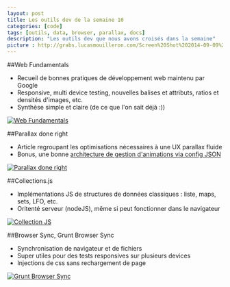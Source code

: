 ```yaml
---
layout: post
title: Les outils dev de la semaine 10
categories: [code]
tags: [outils, data, browser, parallax, docs]
description: "Les outils dev que nous avons croisés dans la semaine"
picture : http://grabs.lucasmouilleron.com/Screen%20Shot%202014-09-09%20at%2012.21.49.png
---
```


##Web Fundamentals
- Recueil de bonnes pratiques de développement web maintenu par Google
- Responsive, multi device testing, nouvelles balises et attributs, ratios et densités d'images, etc.
- Synthèse simple et claire (de ce que l'on sait déjà :))

[![Web Fundamentals](http://grabs.lucasmouilleron.com/Screen%20Shot%202014-06-23%20at%2011.10.33.png)](https://developers.google.com/web/fundamentals)

##Parallax done right
- Article regroupant les optimisations nécessaires à une UX parallax fluide
- Bonus, une bonne [architecture de gestion d'animations via config JSON](https://github.com/dhg/davegamache/blob/master/parallax/js/picasso.js#L19)

[![Parallax done right](http://grabs.lucasmouilleron.com/Screen%20Shot%202014-06-23%20at%2011.14.03.png)](https://medium.com/@dhg/82ced812e61c)

##Collections.js
- Implémentations JS de structures de données classiques : liste, maps, sets, LFO, etc.
- Oritenté serveur (nodeJS), même si peut fonctionner dans le navigateur

[![Collection JS](http://grabs.lucasmouilleron.com/Screen%20Shot%202014-06-23%20at%2011.18.57.png)](http://www.collectionsjs.com)

##Browser Sync, Grunt Browser Sync
- Synchronisation de navigateur et de fichiers
- Super utiles pour des tests responsives sur plusieurs devices
- Injections de css sans rechargement de page

[![Grunt Browser Sync](http://grabs.lucasmouilleron.com/Screen%20Shot%202014-06-23%20at%2011.38.45.png)](https://github.com/shakyShane/grunt-browser-sync)



